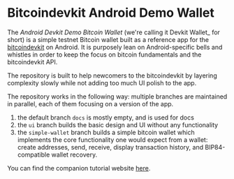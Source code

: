 # Bitcoindevkit Android Demo Wallet

The _Android Devkit Demo Bitcoin Wallet_ (we're calling it Devkit Wallet_ for short) is a simple testnet Bitcoin wallet built as a reference app for the [bitcoindevkit](https://github.com/bitcoindevkit) on Android. It is purposely lean on Android-specific bells and whistles in order to keep the focus on bitcoin fundamentals and the bitcoindevkit API.

The repository is built to help newcomers to the bitcoindevkit by layering complexity slowly while not adding too much UI polish to the app.

The repository works in the following way: multiple branches are maintained in parallel, each of them focusing on a version of the app.
1. the default branch `docs` is mostly empty, and is used for docs
2. the `ui` branch builds the basic design and UI without any functionality
3. the `simple-wallet` branch builds a simple bitcoin wallet which implements the core functionality one would expect from a wallet: create addresses, send, receive, display transaction history, and BIP84-compatible wallet recovery.

You can find the companion tutorial website [here](https://thunderbiscuit.github.io/bitcoindevkit-android-sample-app/).

